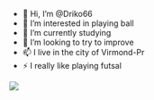 - 👋 Hi, I’m @Driko66
- 👀 I’m interested in playing ball
- 🌱 I’m currently studying
- 💞️ I’m looking to try to improve
- 📫 I live in the city of Virmond-Pr
- ⚡  I really like playing futsal


![](https://tenor.com/pt-PT/view/waiting-gif-23395435)
